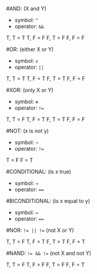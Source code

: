 #AND: (X and Y)
- symbol: `^`
- operator: `&&`
>
T, T = T
T, F = F
F, T = F
F, F = F

#OR: (either X or Y)
- symbol: `v`
- operator: `||`
>
T, T = T
T, F = T
F, T = T
F, F = F

#XOR: (only X or Y)
- symbol: `⊕`
- operator: `!=`
>
T, T = F
T, F = T
F, T = T
F, F = F

#NOT: (x is not y)
- symbol: `¬`
- operator: `!=`
>
T = F
F = T

#CONDITIONAL: (is x true)
- symbol: `→`
- operator: `==`

#BICONDITIONAL: (is x equal to y)
- symbol: `↔`
- operator: `==`

#NOR: `!= || !=` (not X or Y)
>
T, T = F
T, F = T
F, T = T
F, F = T

#NAND: `!= && !=` (not X and not Y)
>
T, T = F
T, F = F
F, T = F
F, F = T
